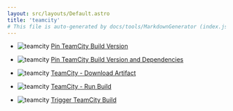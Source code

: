 ```yaml
---
layout: src/layouts/Default.astro
title: 'teamcity'
# This file is auto-generated by docs/tools/MarkdownGenerator (index.js)
---
```


<ul>

<li>

![teamcity](https://i.octopus.com/library/step-templates/teamcity.png) [Pin TeamCity Build Version](/teamcity/pin-teamcity-build-version/)

</li>
        
<li>

![teamcity](https://i.octopus.com/library/step-templates/teamcity.png) [Pin TeamCity Build Version and Dependencies](/teamcity/pin-teamcity-build-version-and-dependencies/)

</li>
        
<li>

![teamcity](https://i.octopus.com/library/step-templates/teamcity.png) [TeamCity - Download Artifact](/teamcity/teamcity-download-artifact/)

</li>
        
<li>

![teamcity](https://i.octopus.com/library/step-templates/teamcity.png) [TeamCity - Run Build](/teamcity/teamcity-run-build/)

</li>
        
<li>

![teamcity](https://i.octopus.com/library/step-templates/teamcity.png) [Trigger TeamCity Build](/teamcity/trigger-teamcity-build/)

</li>
        
</ul>
